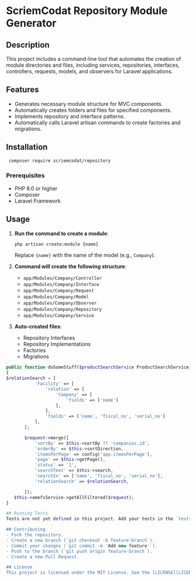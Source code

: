 # ScriemCodat Repository Module Generator

## Description
This project includes a command-line tool that automates the creation of module directories and files, including services, repositories, interfaces, controllers, requests, models, and observers for Laravel applications.

## Features
- Generates necessary module structure for MVC components.
- Automatically creates folders and files for specified components.
- Implements repository and interface patterns.
- Automatically calls Laravel artisan commands to create factories and migrations.

## Installation

 ```bash
  composer require scriemcodat/repository
```

### Prerequisites
- PHP 8.0 or higher
- Composer
- Laravel Framework

## Usage

1. **Run the command to create a module**:
    ```bash
    php artisan create:module {name}
    ```
   Replace `{name}` with the name of the model (e.g., `Company`).

2. **Command will create the following structure**:
    - `app/Modules/Company/Controller`
    - `app/Modules/Company/Interface`
    - `app/Modules/Company/Request`
    - `app/Modules/Company/Model`
    - `app/Modules/Company/Observer`
    - `app/Modules/Company/Repository`
    - `app/Modules/Company/Service`


3. **Auto-created files**:
    - Repository Interfaces
    - Repository Implementations
    - Factories
    - Migrations
  
 ```php
public function doSomeStuff($productSearchService ProductSearchService)
{
$relationSearch = [
            'Facility' => [
                'relation' => [
                    'Company' => [
                        'fields' => ['name']
                    ],
                ],
                'fields' => ['name', 'fiscal_no', 'serial_no']
            ],
        ];

        $request->merge([
            'sortBy' => $this->sortBy ?? 'companies.id',
            'orderBy' => $this->sortDirection,
            'itemsPerPage' => config('app.itemsPerPage'),
            'page' => $this->getPage(),
            'status' => '1',
            'searchText' => $this->search,
            'searchIn' => ['name', 'fiscal_no', 'serial_no'],
            'relationSearch' => $relationSearch,

        ]);
    $this->amefsService->getAllFiltered($request);
}

## Running Tests
Tests are not yet defined in this project. Add your tests in the `tests` directory following Laravel's testing practices.

## Contributing
- Fork the repository.
- Create a new branch (`git checkout -b feature-branch`).
- Commit your changes (`git commit -m 'Add new feature'`).
- Push to the branch (`git push origin feature-branch`).
- Create a new Pull Request.

## License
This project is licensed under the MIT License. See the [LICENSE](LICENSE) file for details.
